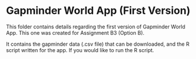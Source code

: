 # Gapminder World App (First Version)

This folder contains details regarding the first version of Gapminder World App. This one was created for Assignment B3 (Option B). 

It contains the gapminder data (.csv file) that can be downloaded, and the R script written for the app. If you would like to run the R script. 

